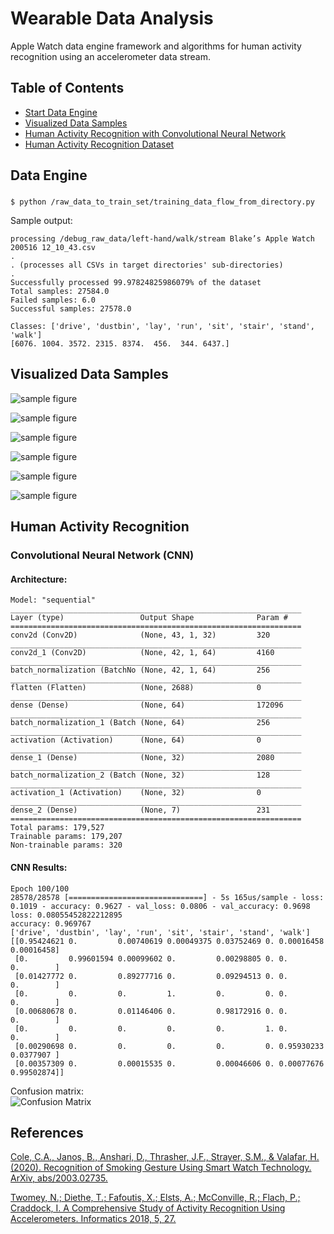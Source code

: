 # Wearable Data Analysis
Apple Watch data engine framework and algorithms for human activity recognition using an accelerometer data stream.

## Table of Contents
- [Start Data Engine](#data-engine)
- [Visualized Data Samples](#visualized-data-samples)
- [Human Activity Recognition with Convolutional Neural Network](#human-activity-recognition)
- [Human Activity Recognition Dataset](https://bit.ly/3g4Ize1)

## Data Engine

### 
```console
$ python /raw_data_to_train_set/training_data_flow_from_directory.py
```
Sample output:
```
processing /debug_raw_data/left-hand/walk/stream Blake’s Apple Watch 200516 12_10_43.csv
.
. (processes all CSVs in target directories' sub-directories)
.
Successfully processed 99.97824825986079% of the dataset
Total samples: 27584.0
Failed samples: 6.0
Successful samples: 27578.0

Classes: ['drive', 'dustbin', 'lay', 'run', 'sit', 'stair', 'stand', 'walk'] 
[6076. 1004. 3572. 2315. 8374.  456.  344. 6437.]
```

## Visualized Data Samples
![sample figure](https://github.com/blakete/Wearable-Data-Analysis/blob/master/figures/drive_sample.png)

![sample figure](https://github.com/blakete/Wearable-Data-Analysis/blob/master/figures/lay_sample.png)

![sample figure](https://github.com/blakete/Wearable-Data-Analysis/blob/master/figures/run_sample.png)

![sample figure](https://github.com/blakete/Wearable-Data-Analysis/blob/master/figures/sit_sample.png)

![sample figure](https://github.com/blakete/Wearable-Data-Analysis/blob/master/figures/stair_sample.png)

![sample figure](https://github.com/blakete/Wearable-Data-Analysis/blob/master/figures/walk_sample.png)


## Human Activity Recognition

### Convolutional Neural Network (CNN)

#### Architecture:
```_________________________________________________________________
Model: "sequential"
_________________________________________________________________
Layer (type)                 Output Shape              Param #   
=================================================================
conv2d (Conv2D)              (None, 43, 1, 32)         320       
_________________________________________________________________
conv2d_1 (Conv2D)            (None, 42, 1, 64)         4160      
_________________________________________________________________
batch_normalization (BatchNo (None, 42, 1, 64)         256       
_________________________________________________________________
flatten (Flatten)            (None, 2688)              0         
_________________________________________________________________
dense (Dense)                (None, 64)                172096    
_________________________________________________________________
batch_normalization_1 (Batch (None, 64)                256       
_________________________________________________________________
activation (Activation)      (None, 64)                0         
_________________________________________________________________
dense_1 (Dense)              (None, 32)                2080      
_________________________________________________________________
batch_normalization_2 (Batch (None, 32)                128       
_________________________________________________________________
activation_1 (Activation)    (None, 32)                0         
_________________________________________________________________
dense_2 (Dense)              (None, 7)                 231       
=================================================================
Total params: 179,527
Trainable params: 179,207
Non-trainable params: 320
```

#### CNN Results:
```
Epoch 100/100
28578/28578 [==============================] - 5s 165us/sample - loss: 0.1019 - accuracy: 0.9627 - val_loss: 0.0806 - val_accuracy: 0.9698
loss: 0.08055452822212895
accuracy: 0.969767
['drive', 'dustbin', 'lay', 'run', 'sit', 'stair', 'stand', 'walk']
[[0.95424621 0.         0.00740619 0.00049375 0.03752469 0. 0.00016458 0.00016458]
 [0.         0.99601594 0.00099602 0.         0.00298805 0. 0.         0.        ]
 [0.01427772 0.         0.89277716 0.         0.09294513 0. 0.         0.        ]
 [0.         0.         0.         1.         0.         0. 0.         0.        ]
 [0.00680678 0.         0.01146406 0.         0.98172916 0. 0.         0.        ]
 [0.         0.         0.         0.         0.         1. 0.         0.        ]
 [0.00290698 0.         0.         0.         0.         0. 0.95930233 0.0377907 ]
 [0.00357309 0.         0.00015535 0.         0.00046606 0. 0.00077676 0.99502874]]
```
Confusion matrix:<br/>
![Confusion Matrix](https://github.com/blakete/Wearable-Data-Analysis/blob/master/figures/confusion-matrix2.png)

## References

[Cole, C.A., Janos, B., Anshari, D., Thrasher, J.F., Strayer, S.M., & Valafar, H. (2020). Recognition of Smoking Gesture Using Smart Watch Technology. ArXiv, abs/2003.02735.](https://arxiv.org/pdf/2003.02735.pdf)

[Twomey, N.; Diethe, T.; Fafoutis, X.; Elsts, A.; McConville, R.; Flach, P.; Craddock, I. A Comprehensive Study of Activity Recognition Using Accelerometers. Informatics 2018, 5, 27.](https://www.mdpi.com/2227-9709/5/2/27)
